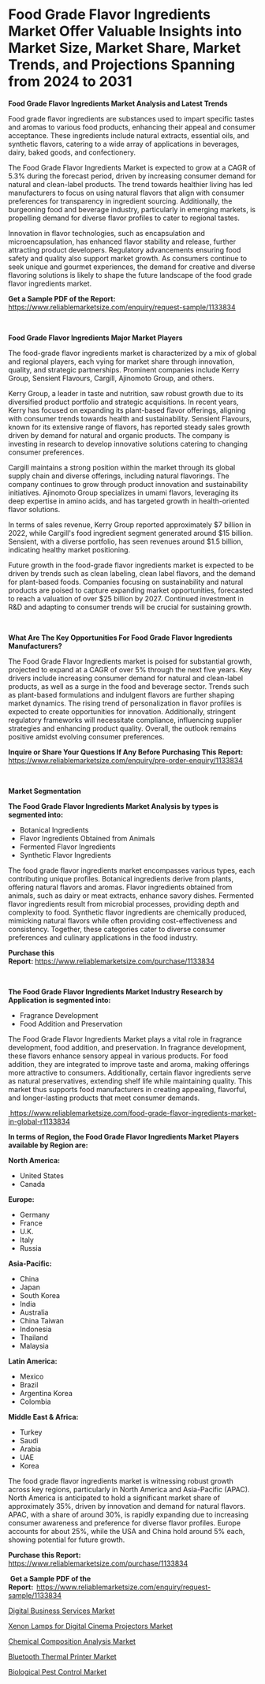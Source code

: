 <p><h1>Food Grade Flavor Ingredients Market Offer Valuable Insights into Market Size, Market Share, Market Trends, and Projections Spanning from 2024 to 2031</h1></p><p><strong>Food Grade Flavor Ingredients Market Analysis and Latest Trends</strong></p>
<p><p>Food grade flavor ingredients are substances used to impart specific tastes and aromas to various food products, enhancing their appeal and consumer acceptance. These ingredients include natural extracts, essential oils, and synthetic flavors, catering to a wide array of applications in beverages, dairy, baked goods, and confectionery.</p><p>The Food Grade Flavor Ingredients Market is expected to grow at a CAGR of 5.3% during the forecast period, driven by increasing consumer demand for natural and clean-label products. The trend towards healthier living has led manufacturers to focus on using natural flavors that align with consumer preferences for transparency in ingredient sourcing. Additionally, the burgeoning food and beverage industry, particularly in emerging markets, is propelling demand for diverse flavor profiles to cater to regional tastes. </p><p>Innovation in flavor technologies, such as encapsulation and microencapsulation, has enhanced flavor stability and release, further attracting product developers. Regulatory advancements ensuring food safety and quality also support market growth. As consumers continue to seek unique and gourmet experiences, the demand for creative and diverse flavoring solutions is likely to shape the future landscape of the food grade flavor ingredients market.</p></p>
<p><strong>Get a Sample PDF of the Report:&nbsp;</strong> <a href="https://www.reliablemarketsize.com/enquiry/request-sample/1133834?utm_campaign=1171&utm_medium=2&utm_source=Github&utm_content=ia&utm_term=08102024&utm_id=food-grade-flavor-ingredients">https://www.reliablemarketsize.com/enquiry/request-sample/1133834</a></p>
<p>&nbsp;</p>
<p><strong>Food Grade Flavor Ingredients Major Market Players</strong></p>
<p><p>The food-grade flavor ingredients market is characterized by a mix of global and regional players, each vying for market share through innovation, quality, and strategic partnerships. Prominent companies include Kerry Group, Sensient Flavours, Cargill, Ajinomoto Group, and others.</p><p>Kerry Group, a leader in taste and nutrition, saw robust growth due to its diversified product portfolio and strategic acquisitions. In recent years, Kerry has focused on expanding its plant-based flavor offerings, aligning with consumer trends towards health and sustainability. Sensient Flavours, known for its extensive range of flavors, has reported steady sales growth driven by demand for natural and organic products. The company is investing in research to develop innovative solutions catering to changing consumer preferences.</p><p>Cargill maintains a strong position within the market through its global supply chain and diverse offerings, including natural flavorings. The company continues to grow through product innovation and sustainability initiatives. Ajinomoto Group specializes in umami flavors, leveraging its deep expertise in amino acids, and has targeted growth in health-oriented flavor solutions.</p><p>In terms of sales revenue, Kerry Group reported approximately $7 billion in 2022, while Cargill's food ingredient segment generated around $15 billion. Sensient, with a diverse portfolio, has seen revenues around $1.5 billion, indicating healthy market positioning.</p><p>Future growth in the food-grade flavor ingredients market is expected to be driven by trends such as clean labeling, clean label flavors, and the demand for plant-based foods. Companies focusing on sustainability and natural products are poised to capture expanding market opportunities, forecasted to reach a valuation of over $25 billion by 2027. Continued investment in R&D and adapting to consumer trends will be crucial for sustaining growth.</p></p>
<p>&nbsp;</p>
<p><strong>What Are The Key Opportunities For Food Grade Flavor Ingredients Manufacturers?</strong></p>
<p><p>The Food Grade Flavor Ingredients market is poised for substantial growth, projected to expand at a CAGR of over 5% through the next five years. Key drivers include increasing consumer demand for natural and clean-label products, as well as a surge in the food and beverage sector. Trends such as plant-based formulations and indulgent flavors are further shaping market dynamics. The rising trend of personalization in flavor profiles is expected to create opportunities for innovation. Additionally, stringent regulatory frameworks will necessitate compliance, influencing supplier strategies and enhancing product quality. Overall, the outlook remains positive amidst evolving consumer preferences.</p></p>
<p><strong>Inquire or Share Your Questions If Any Before Purchasing This Report:</strong> <a href="https://www.reliablemarketsize.com/enquiry/pre-order-enquiry/1133834?utm_campaign=1171&utm_medium=2&utm_source=Github&utm_content=ia&utm_term=08102024&utm_id=food-grade-flavor-ingredients">https://www.reliablemarketsize.com/enquiry/pre-order-enquiry/1133834</a></p>
<p>&nbsp;</p>
<p><strong>Market Segmentation</strong></p>
<p><strong>The Food Grade Flavor Ingredients Market Analysis by types is segmented into:</strong></p>
<p><ul><li>Botanical Ingredients</li><li>Flavor Ingredients Obtained from Animals</li><li>Fermented Flavor Ingredients</li><li>Synthetic Flavor Ingredients</li></ul></p>
<p><p>The food grade flavor ingredients market encompasses various types, each contributing unique profiles. Botanical ingredients derive from plants, offering natural flavors and aromas. Flavor ingredients obtained from animals, such as dairy or meat extracts, enhance savory dishes. Fermented flavor ingredients result from microbial processes, providing depth and complexity to food. Synthetic flavor ingredients are chemically produced, mimicking natural flavors while often providing cost-effectiveness and consistency. Together, these categories cater to diverse consumer preferences and culinary applications in the food industry.</p></p>
<p><strong>Purchase this Report:&nbsp;</strong><a href="https://www.reliablemarketsize.com/purchase/1133834?utm_campaign=1171&utm_medium=2&utm_source=Github&utm_content=ia&utm_term=08102024&utm_id=food-grade-flavor-ingredients">https://www.reliablemarketsize.com/purchase/1133834</a></p>
<p>&nbsp;</p>
<p><strong>The Food Grade Flavor Ingredients Market Industry Research by Application is segmented into:</strong></p>
<p><ul><li>Fragrance Development</li><li>Food Addition and Preservation</li></ul></p>
<p><p>The Food Grade Flavor Ingredients Market plays a vital role in fragrance development, food addition, and preservation. In fragrance development, these flavors enhance sensory appeal in various products. For food addition, they are integrated to improve taste and aroma, making offerings more attractive to consumers. Additionally, certain flavor ingredients serve as natural preservatives, extending shelf life while maintaining quality. This market thus supports food manufacturers in creating appealing, flavorful, and longer-lasting products that meet consumer demands.</p></p>
<p><a href="https://www.reliablemarketsize.com/food-grade-flavor-ingredients-market-in-global-r1133834?utm_campaign=1171&utm_medium=2&utm_source=Github&utm_content=ia&utm_term=08102024&utm_id=food-grade-flavor-ingredients">&nbsp;https://www.reliablemarketsize.com/food-grade-flavor-ingredients-market-in-global-r1133834</a></p>
<p><strong>In terms of Region, the Food Grade Flavor Ingredients Market Players available by Region are:</strong></p>
<p>
    <p> <strong> North America: </strong>
        <ul>
            <li>United States</li>
            <li>Canada</li>
        </ul>
        </p> 
    <p> <strong> Europe: </strong>
        <ul>
            <li>Germany</li>
            <li>France</li>
            <li>U.K.</li>
            <li>Italy</li>
            <li>Russia</li>
        </ul>
        </p> 
    <p> <strong> Asia-Pacific: </strong>
        <ul>
            <li>China</li>
            <li>Japan</li>
            <li>South Korea</li>
            <li>India</li>
            <li>Australia</li>
            <li>China Taiwan</li>
            <li>Indonesia</li>
            <li>Thailand</li>
            <li>Malaysia</li>
        </ul>
        </p> 
    <p> <strong> Latin America: </strong>
        <ul>
            <li>Mexico</li>
            <li>Brazil</li>
            <li>Argentina Korea</li>
            <li>Colombia</li>
        </ul>
        </p> 
    <p> <strong> Middle East & Africa: </strong>
        <ul>
            <li>Turkey</li>
            <li>Saudi</li>
            <li>Arabia</li>
            <li>UAE</li>
            <li>Korea</li>
        </ul>
    </p>
    </p>
<p><p>The food grade flavor ingredients market is witnessing robust growth across key regions, particularly in North America and Asia-Pacific (APAC). North America is anticipated to hold a significant market share of approximately 35%, driven by innovation and demand for natural flavors. APAC, with a share of around 30%, is rapidly expanding due to increasing consumer awareness and preference for diverse flavor profiles. Europe accounts for about 25%, while the USA and China hold around 5% each, showing potential for future growth.</p></p>
<p><strong>Purchase this Report: </strong><a href="https://www.reliablemarketsize.com/purchase/1133834?utm_campaign=1171&utm_medium=2&utm_source=Github&utm_content=ia&utm_term=08102024&utm_id=food-grade-flavor-ingredients">https://www.reliablemarketsize.com/purchase/1133834</a></p>
<p>&nbsp;<strong>Get a Sample PDF of the Report:&nbsp;&nbsp;</strong><a href="https://www.reliablemarketsize.com/enquiry/request-sample/1133834?utm_campaign=1171&utm_medium=2&utm_source=Github&utm_content=ia&utm_term=08102024&utm_id=food-grade-flavor-ingredients">https://www.reliablemarketsize.com/enquiry/request-sample/1133834</a></p>
<p><strong></strong></p>
<p><p><a href="https://www.linkedin.com/pulse/digital-business-services-market-evolution-key-trends-regional-nkghf?utm_campaign=1171&utm_medium=2&utm_source=Github&utm_content=ia&utm_term=08102024&utm_id=food-grade-flavor-ingredients">Digital Business Services Market</a></p><p><a href="https://issuu.com/reportprime-2/docs/xenon-lamps-for-digital-cinema-proj_7708048e0bcdc1?utm_campaign=1171&utm_medium=2&utm_source=Github&utm_content=ia&utm_term=08102024&utm_id=food-grade-flavor-ingredients">Xenon Lamps for Digital Cinema Projectors Market</a></p><p><a href="https://www.linkedin.com/pulse/analyzing-global-chemical-composition-analysis-market-growth-szjqf?utm_campaign=1171&utm_medium=2&utm_source=Github&utm_content=ia&utm_term=08102024&utm_id=food-grade-flavor-ingredients">Chemical Composition Analysis Market</a></p><p><a href="https://www.linkedin.com/pulse/insights-bluetooth-thermal-printer-market-size-which-expanding-tppfe?utm_campaign=1171&utm_medium=2&utm_source=Github&utm_content=ia&utm_term=08102024&utm_id=food-grade-flavor-ingredients">Bluetooth Thermal Printer Market</a></p><p><a href="https://www.linkedin.com/pulse/biological-pest-control-market-forecast-global-trends-analysis-9kyyf?utm_campaign=1171&utm_medium=2&utm_source=Github&utm_content=ia&utm_term=08102024&utm_id=food-grade-flavor-ingredients">Biological Pest Control Market</a></p></p>